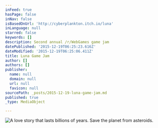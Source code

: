 ```yaml
---
inFeed: true
hasPage: false
inNav: false
isBasedOnUrl: 'http://cyberplankton.itch.io/luna'
inLanguage: null
starred: false
keywords: []
description: Second annual /r/WebGames game jam
datePublished: '2015-12-19T06:25:23.616Z'
dateModified: '2015-12-19T06:25:06.411Z'
title: Luna Game Jam
author: []
authors: []
publisher:
  name: null
  domain: null
  url: null
  favicon: null
sourcePath: _posts/2015-12-19-luna-game-jam.md
published: true
_type: MediaObject

---
```

![A love story that lasts billions of years. Save the planet from asteroids. ](https://the-grid-user-content.s3-us-west-2.amazonaws.com/ab1da991-f70b-4609-8b44-9612939822c4.jpg)